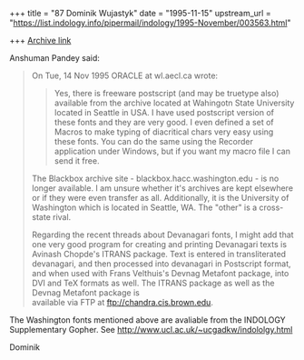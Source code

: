 +++
title = "87 Dominik Wujastyk"
date = "1995-11-15"
upstream_url = "https://list.indology.info/pipermail/indology/1995-November/003563.html"

+++
[Archive link](https://list.indology.info/pipermail/indology/1995-November/003563.html)

Anshuman Pandey said:
> 
> 
> On Tue, 14 Nov 1995 ORACLE at wl.aecl.ca wrote:
> 
> > Yes, there is freeware postscript (and may be truetype also) available from
> > the archive located at Wahingotn State University located in Seattle in USA.
> > I have used postscript version of these fonts and they are very good. I even
> > defined a set of Macros to make typing of diacritical chars very easy using
> > these fonts. You can do the same using the Recorder application under Windows,
> > but if you want my macro file I can send it free.
> 
> The Blackbox archive site - blackbox.hacc.washington.edu - is no longer 
> available. I am unsure whether it's archives are kept elsewhere or if 
> they were even transfer as all. Additionally, it is the University of 
> Washington which is located in Seattle, WA. The "other" is a cross-state 
> rival.
> 
> Regarding the recent threads about Devanagari fonts, I might add that one 
> very good program for creating and printing Devanagari texts is Avinash 
> Chopde's ITRANS package. Text is entered in transliterated devanagari, 
> and then processed into devanagari in Postscript format, and when used with 
> Frans Velthuis's Devnag Metafont package, into DVI and TeX formats as 
> well. The ITRANS package as well as the Devnag Metafont package is  
> available via FTP at ftp://chandra.cis.brown.edu.

The Washington fonts mentioned above are avaliable from the INDOLOGY
Supplementary Gopher.  See http://www.ucl.ac.uk/~ucgadkw/indololgy.html

Dominik







